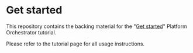 # Get started

This repository contains the backing material for the "[Get started](https://developer.humanitec.com/platform-orchestrator/docs/tutorial/get-started)" Platform Orchestrator tutorial.

Please refer to the tutorial page for all usage instructions.